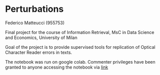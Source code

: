 # Perturbations

Federico Matteucci (955753)

Final project for the course of Information Retrieval, MsC in Data Science and Economics, University of Milan

Goal of the project is to provide supervised tools for replication of Optical Character Reader errors in texts.

The notebook was run on google colab. Commenter privileges have been granted to anyone accessing the notebook via [link](https://colab.research.google.com/drive/1SVNY4xDX8e_WhYY6bChhPOf5evgJEDl9#scrollTo=8JgHjui-1PLM&uniqifier=20)
